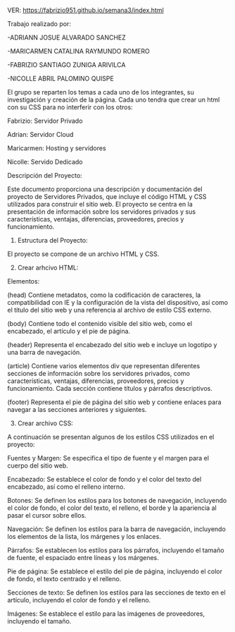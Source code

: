 VER: https://fabrizio951.github.io/semana3/index.html

Trabajo realizado por: 

-ADRIANN JOSUE ALVARADO SANCHEZ

-MARICARMEN CATALINA RAYMUNDO ROMERO

-FABRIZIO SANTIAGO ZUNIGA ARIVILCA

-NICOLLE ABRIL PALOMINO QUISPE

El grupo se reparten los temas a cada uno de los integrantes, su investigación y creación de la página. Cada uno tendra que crear un html con su CSS para no interferir con los otros:

Fabrizio: Servidor Privado

Adrian: Servidor Cloud

Maricarmen: Hosting y servidores

Nicolle: Servido Dedicado

Descripción del Proyecto:

Este documento proporciona una descripción y documentación del proyecto de Servidores Privados, que incluye el código HTML y CSS utilizados para construir el sitio web. El proyecto se centra en la presentación de información sobre los servidores privados y sus características, ventajas, diferencias, proveedores, precios y funcionamiento.

1. Estructura del Proyecto:

El proyecto se compone de un archivo HTML y CSS.

2. Crear arhcivo HTML:

Elementos:

(head) Contiene metadatos, como la codificación de caracteres, la compatibilidad con IE y la configuración de la vista del dispositivo, así como el título del sitio web y una referencia al archivo de estilo CSS externo.
  
(body) Contiene todo el contenido visible del sitio web, como el encabezado, el artículo y el pie de página.
  
(header) Representa el encabezado del sitio web e incluye un logotipo y una barra de navegación.
  
(article) Contiene varios elementos div que representan diferentes secciones de información sobre los servidores privados, como características, ventajas, diferencias, proveedores, precios y funcionamiento. Cada sección contiene títulos y párrafos descriptivos.
  
(footer) Representa el pie de página del sitio web y contiene enlaces para navegar a las secciones anteriores y siguientes.

3. Crear archivo CSS:

A continuación se presentan algunos de los estilos CSS utilizados en el proyecto:

Fuentes y Margen: Se especifica el tipo de fuente y el margen para el cuerpo del sitio web.

Encabezado: Se establece el color de fondo y el color del texto del encabezado, así como el relleno interno.

Botones: Se definen los estilos para los botones de navegación, incluyendo el color de fondo, el color del texto, el relleno, el borde y la apariencia al pasar el cursor sobre ellos.

Navegación: Se definen los estilos para la barra de navegación, incluyendo los elementos de la lista, los márgenes y los enlaces.

Párrafos: Se establecen los estilos para los párrafos, incluyendo el tamaño de fuente, el espaciado entre líneas y los márgenes.

Pie de página: Se establece el estilo del pie de página, incluyendo el color de fondo, el texto centrado y el relleno.

Secciones de texto: Se definen los estilos para las secciones de texto en el artículo, incluyendo el color de fondo y el relleno.

Imágenes: Se establece el estilo para las imágenes de proveedores, incluyendo el tamaño.
